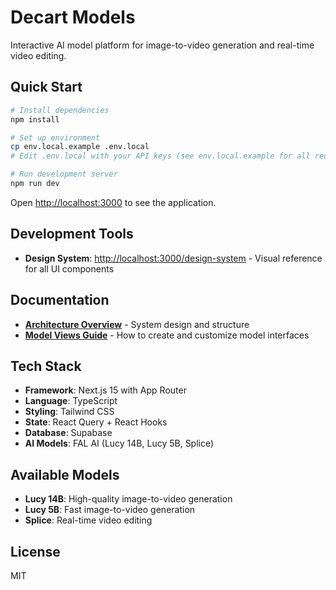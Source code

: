 # Decart Models

Interactive AI model platform for image-to-video generation and real-time video editing.

## Quick Start

```bash
# Install dependencies
npm install

# Set up environment
cp env.local.example .env.local
# Edit .env.local with your API keys (see env.local.example for all required variables)

# Run development server
npm run dev
```

Open [http://localhost:3000](http://localhost:3000) to see the application.

## Development Tools

- **Design System**: [http://localhost:3000/design-system](http://localhost:3000/design-system) - Visual reference for all UI components

## Documentation

- **[Architecture Overview](docs/ARCHITECTURE.md)** - System design and structure
- **[Model Views Guide](docs/MODEL_VIEWS.md)** - How to create and customize model interfaces

## Tech Stack

- **Framework**: Next.js 15 with App Router
- **Language**: TypeScript
- **Styling**: Tailwind CSS
- **State**: React Query + React Hooks
- **Database**: Supabase
- **AI Models**: FAL AI (Lucy 14B, Lucy 5B, Splice)

## Available Models

- **Lucy 14B**: High-quality image-to-video generation
- **Lucy 5B**: Fast image-to-video generation  
- **Splice**: Real-time video editing

## License

MIT